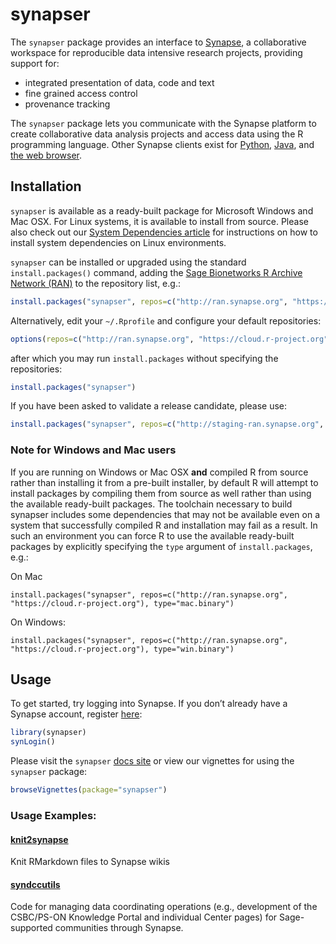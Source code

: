
<!-- README.md is generated from README.Rmd. Please modify README.Rmd and run `pkgdown::build_site()` to update README.md -->

# synapser

The `synapser` package provides an interface to
[Synapse](http://www.synapse.org), a collaborative workspace for
reproducible data intensive research projects, providing support for:

  - integrated presentation of data, code and text
  - fine grained access control
  - provenance tracking

The `synapser` package lets you communicate with the Synapse platform to
create collaborative data analysis projects and access data using the R
programming language. Other Synapse clients exist for
[Python](http://docs.synapse.org/python),
[Java](https://github.com/Sage-Bionetworks/Synapse-Repository-Services/tree/develop/client/synapseJavaClient%3E),
and [the web browser](https://www.synapse.org).

## Installation

`synapser` is available as a ready-built package for Microsoft Windows
and Mac OSX. For Linux systems, it is available to install from source.
Please also check out our [System Dependencies
article](https://r-docs.synapse.org/articles/systemDependencies.html) for instructions on how to
install system dependencies on Linux environments.

`synapser` can be installed or upgraded using the standard
`install.packages()` command, adding the [Sage Bionetworks R Archive
Network (RAN)](http://ran.synapse.org) to the repository list,
e.g.:

``` r
install.packages("synapser", repos=c("http://ran.synapse.org", "https://cloud.r-project.org"))
```

Alternatively, edit your `~/.Rprofile` and configure your default
repositories:

``` r
options(repos=c("http://ran.synapse.org", "https://cloud.r-project.org"))
```

after which you may run `install.packages` without specifying the
repositories:

``` r
install.packages("synapser")
```

If you have been asked to validate a release candidate, please use:

``` r
install.packages("synapser", repos=c("http://staging-ran.synapse.org", "https://cloud.r-project.org"))
```

### Note for Windows and Mac users

If you are running on Windows or Mac OSX **and** compiled R from source rather than installing it from a pre-built installer, by default R will attempt to install packages by compiling them from source as well rather than using the available ready-built packages. The toolchain necessary to build synapser includes some dependencies that may not be available even on a system that successfully compiled R and installation may fail as a result. In such an environment you can force R to use the available ready-built packages by explicitly specifying the `type` argument of `install.packages`, e.g.:

On Mac

```
install.packages("synapser", repos=c("http://ran.synapse.org", "https://cloud.r-project.org"), type="mac.binary")
```

On Windows:

```
install.packages("synapser", repos=c("http://ran.synapse.org", "https://cloud.r-project.org"), type="win.binary")
```

## Usage

To get started, try logging into Synapse. If you don’t already have a
Synapse account, register [here](https://www.synapse.org/register):

``` r
library(synapser)
synLogin()
```

Please visit the `synapser` [docs
site](http://sage-bionetworks.github.io/synapser/articles/synapser.html)
or view our vignettes for using the `synapser` package:

``` r
browseVignettes(package="synapser")
```

### Usage Examples:

#### [knit2synapse](https://github.com/Sage-Bionetworks/knit2synapse)

Knit RMarkdown files to Synapse wikis

#### [syndccutils](https://github.com/Sage-Bionetworks/syndccutils)

Code for managing data coordinating operations (e.g., development of the
CSBC/PS-ON Knowledge Portal and individual Center pages) for
Sage-supported communities through Synapse.
